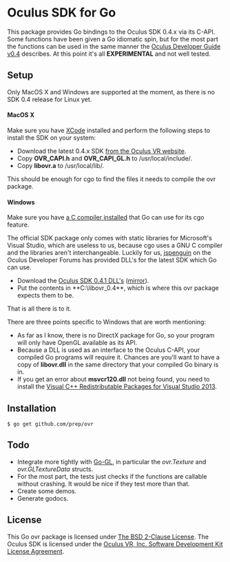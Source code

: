 Oculus SDK for Go
=================
This package provides Go bindings to the Oculus SDK 0.4.x via its C-API. Some functions have been given a Go idiomatic spin, but for the most part the functions can be used in the same manner the [Oculus Developer Guide v0.4](http://static.oculusvr.com/sdk-downloads/documents/Oculus_Developer_Guide_0.4.1.pdf) describes. At this point it's all **EXPERIMENTAL** and not well tested.

Setup
-----
Only MacOS X and Windows are supported at the moment, as there is no SDK 0.4 release for Linux yet.

#### MacOS X
Make sure you have [XCode](https://itunes.apple.com/en/app/xcode/id497799835) installed and perform the following steps to install the SDK on your system:

* Download the latest 0.4.x SDK [from the Oculus VR website](https://developer.oculusvr.com/?action=dl).
* Copy **OVR_CAPI.h** and **OVR_CAPI_GL.h** to /usr/local/include/.
* Copy **libovr.a** to /usr/local/lib/.

This should be enough for cgo to find the files it needs to compile the ovr package.

#### Windows
Make sure you have [a C compiler installed](https://gist.github.com/prep/e19d7d9e2a1e77316a7f) that Go can use for its cgo feature.

The official SDK package only comes with static libraries for Microsoft's Visual Studio, which are useless to us, because cgo uses a GNU C compiler and the libraries aren't interchangeable. Luckily for us, [jspenguin](https://developer.oculusvr.com/forums/memberlist.php?mode=viewprofile&u=28837) on the Oculus Developer Forums has provided DLL's for the latest SDK which Go can use.

* Download the [Oculus SDK 0.4.1 DLL's](https://www.jspenguin.org/software/glbumper/files/libovr_dll_0.4.1.zip) ([mirror](download.codeninja.nl/ovr/libovr_dll_0.4.1.zip)).
* Put the contents in **C:\libovr_0.4\**, which is where this ovr package expects them to be.

That is all there is to it.

There are three points specific to Windows that are worth mentioning:

* As far as I know, there is no DirectX package for Go, so your program will only have OpenGL available as its API.
* Because a DLL is used as an interface to the Oculus C-API, your compiled Go programs will require it. Chances are you'll want to have a copy of **libovr.dll** in the same directory that your compiled Go binary is in.
* If you get an error about **msvcr120.dll** not being found, you need to install the [Visual C++ Redistributable Packages for Visual Studio 2013](http://www.microsoft.com/en-us/download/details.aspx?id=40784).

Installation
------------
    $ go get github.com/prep/ovr

Todo
----
* Integrate more tightly with [Go-GL](https://github.com/go-gl/gl), in particular the *ovr.Texture* and *ovr.GLTextureData* structs.
* For the most part, the tests just checks if the functions are callable without crashing. It would be nice if they test more than that.
* Create some demos.
* Generate godocs.

License
-------
This Go ovr package is licensed under [The BSD 2-Clause License](http://opensource.org/licenses/BSD-2-Clause). The Oculus SDK is licensed under the [Oculus VR, Inc. Software Development Kit License Agreement](https://developer.oculusvr.com/license).
